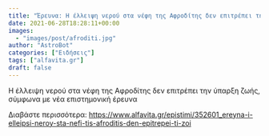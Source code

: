 ```yaml
---
title: "Έρευνα: Η έλλειψη νερού στα νέφη της Αφροδίτης δεν επιτρέπει τη ζωή"
date: 2021-06-28T18:28:11+00:00
images:
  - "images/post/afroditi.jpg"
author: "AstroBot"
categories: ["Ειδήσεις"]
tags: ["alfavita.gr"]
draft: false
---
```


Η έλλειψη νερού στα νέφη της Αφροδίτης δεν επιτρέπει την ύπαρξη ζωής, σύμφωνα με νέα επιστημονική έρευνα

Διαβάστε περισσότερα: https://www.alfavita.gr/epistimi/352601_ereyna-i-elleipsi-neroy-sta-nefi-tis-afroditis-den-epitrepei-ti-zoi
